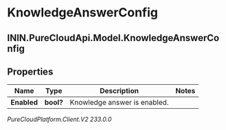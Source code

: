 # KnowledgeAnswerConfig

## ININ.PureCloudApi.Model.KnowledgeAnswerConfig

## Properties

|Name | Type | Description | Notes|
|------------ | ------------- | ------------- | -------------|
| **Enabled** | **bool?** | Knowledge answer is enabled. | |



_PureCloudPlatform.Client.V2 233.0.0_
